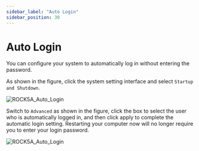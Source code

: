 ```yaml
---
sidebar_label: "Auto Login"
sidebar_position: 30
---
```


# Auto Login

You can configure your system to automatically log in without entering the password.

As shown in the figure, click the system setting interface and select `Startup and Shutdown`.

![ROCK5A_Auto_Login](/img/rock5a/rock5a_auto_login_1.webp)

Switch to `Advanced` as shown in the figure, click the box to select the user who is automatically logged in, and then click apply to complete the automatic login setting. Restarting your computer now will no longer require you to enter your login password.

![ROCK5A_Auto_Login](/img/rock5a/rock5a_auto_login_2.webp)
